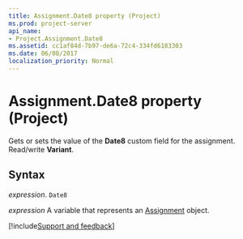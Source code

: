 ```yaml
---
title: Assignment.Date8 property (Project)
ms.prod: project-server
api_name:
- Project.Assignment.Date8
ms.assetid: cc1af84d-7b97-de6a-72c4-334fd6183303
ms.date: 06/08/2017
localization_priority: Normal
---
```



# Assignment.Date8 property (Project)

Gets or sets the value of the  **Date8** custom field for the assignment. Read/write **Variant**.


## Syntax

_expression_. `Date8`

_expression_ A variable that represents an [Assignment](./Project.Assignment.md) object.

[!include[Support and feedback](~/includes/feedback-boilerplate.md)]